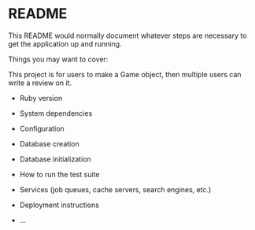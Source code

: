 # README

This README would normally document whatever steps are necessary to get the
application up and running.

Things you may want to cover:

This project is for users to make a Game object, then multiple users can write a review on it. 

* Ruby version

* System dependencies

* Configuration

* Database creation

* Database initialization

* How to run the test suite

* Services (job queues, cache servers, search engines, etc.)

* Deployment instructions

* ...
